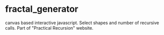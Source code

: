 fractal_generator
=================

canvas based interactive javascript. Select shapes and number of recursive calls. Part of "Practical Recursion" website.
